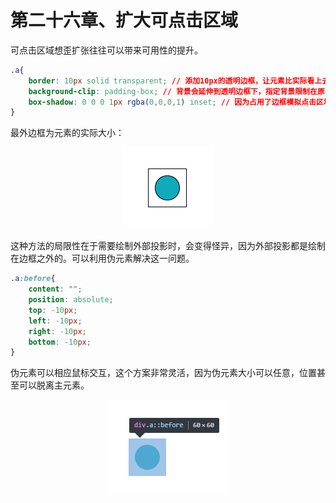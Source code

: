 # 第二十六章、扩大可点击区域
可点击区域想歪扩张往往可以带来可用性的提升。
```css
.a{
    border: 10px solid transparent; // 添加10px的透明边框，让元素比实际看上去的大10px
    background-clip: padding-box; // 背景会延伸到透明边框下，指定背景限制在原本的区域内
    box-shadow: 0 0 0 1px rgba(0,0,0,1) inset; // 因为占用了边框模拟点击区域，所以使用阴影模拟边框
}
```
最外边框为元素的实际大小：
<div align=center><img src="../../img/css-secret/26/1.png"></div>  

这种方法的局限性在于需要绘制外部投影时，会变得怪异，因为外部投影都是绘制在边框之外的。可以利用伪元素解决这一问题。
```css
.a:before{
    content: "";
    position: absolute;
    top: -10px;
    left: -10px;
    right: -10px;
    bottom: -10px;
}
```
伪元素可以相应鼠标交互，这个方案非常灵活，因为伪元素大小可以任意，位置甚至可以脱离主元素。
<div align=center><img src="../../img/css-secret/26/2.png"></div>  



